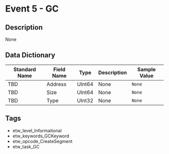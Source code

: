 # Event 5 - GC

## Description
None

## Data Dictionary
|Standard Name|Field Name|Type|Description|Sample Value|
|---|---|---|---|---|
|TBD|Address|UInt64|None|`None`|
|TBD|Size|UInt64|None|`None`|
|TBD|Type|UInt32|None|`None`|

## Tags
* etw_level_Informational
* etw_keywords_GCKeyword
* etw_opcode_CreateSegment
* etw_task_GC